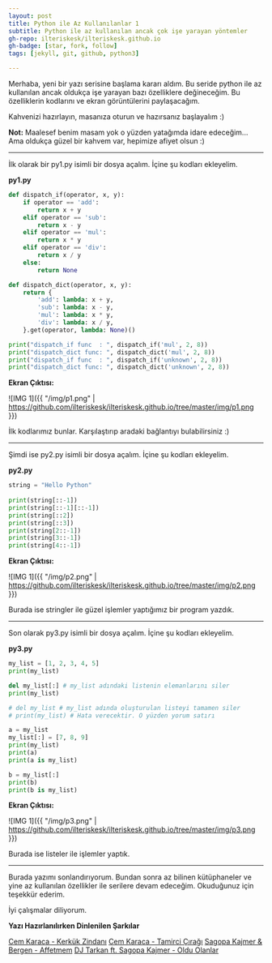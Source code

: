 ```yaml
---
layout: post
title: Python ile Az Kullanılanlar 1
subtitle: Python ile az kullanılan ancak çok işe yarayan yöntemler
gh-repo: ilteriskesk/ilteriskesk.github.io
gh-badge: [star, fork, follow]
tags: [jekyll, git, github, python3]

---
```


Merhaba, yeni bir yazı serisine başlama kararı aldım. Bu seride python ile az kullanılan ancak oldukça
işe yarayan bazı özelliklere değineceğim. Bu özelliklerin kodlarını ve ekran görüntülerini paylaşacağım.

Kahvenizi hazırlayın, masanıza oturun ve hazırsanız başlayalım :)

**Not:**
Maalesef benim masam yok o yüzden yatağımda idare edeceğim... Ama oldukça güzel bir kahvem var, hepimize afiyet 
olsun :)

---------------------------------------

İlk olarak bir py1.py isimli bir dosya açalım. İçine şu kodları ekleyelim.

**py1.py**

```Python
def dispatch_if(operator, x, y):
    if operator == 'add':
        return x + y
    elif operator == 'sub':
        return x - y
    elif operator == 'mul':
        return x * y
    elif operator == 'div':
        return x / y
    else:
        return None

def dispatch_dict(operator, x, y):
    return {
        'add': lambda: x + y,
        'sub': lambda: x - y,
        'mul': lambda: x * y,
        'div': lambda: x / y,
    }.get(operator, lambda: None)()

print("dispatch_if func  : ", dispatch_if('mul', 2, 8))
print("dispatch_dict func: ", dispatch_dict('mul', 2, 8))
print("dispatch_if func  : ", dispatch_if('unknown', 2, 8))
print("dispatch_dict func: ", dispatch_dict('unknown', 2, 8))

```

**Ekran Çıktısı:**

![IMG 1]({{ "/img/p1.png" | https://github.com/ilteriskesk/ilteriskesk.github.io/tree/master/img/p1.png }})

İlk kodlarımız bunlar. Karşılaştırıp aradaki bağlantıyı bulabilirsiniz :)

-------------------------------------------------

Şimdi ise py2.py isimli bir dosya açalım. İçine şu kodları ekleyelim.

**py2.py**

```Python
string = "Hello Python"
  
print(string[::-1])
print(string[::-1][::-1])
print(string[::2])
print(string[::3])
print(string[2::-1])
print(string[3::-1])
print(string[4::-1])

```

**Ekran Çıktısı:**

![IMG 1]({{ "/img/p2.png" | https://github.com/ilteriskesk/ilteriskesk.github.io/tree/master/img/p2.png }})

Burada ise stringler ile güzel işlemler yaptığımız bir program yazdık.

-------------------------------------------------

Son olarak py3.py isimli bir dosya açalım. İçine şu kodları ekleyelim.

**py3.py**

```Python
my_list = [1, 2, 3, 4, 5]
print(my_list)

del my_list[:] # my_list adındaki listenin elemanlarını siler
print(my_list)

# del my_list # my_list adında oluşturulan listeyi tamamen siler
# print(my_list) # Hata verecektir. O yüzden yorum satırı

a = my_list
my_list[:] = [7, 8, 9]
print(my_list)
print(a)
print(a is my_list)

b = my_list[:]
print(b)
print(b is my_list)

```

**Ekran Çıktısı:**

![IMG 1]({{ "/img/p3.png" | https://github.com/ilteriskesk/ilteriskesk.github.io/tree/master/img/p3.png }})


Burada ise listeler ile işlemler yaptık.

--------------------------------------

Burada yazımı sonlandırıyorum. Bundan sonra az bilinen kütüphaneler ve yine az kullanılan özellikler ile 
serilere devam edeceğim. Okuduğunuz için teşekkür ederim. 

İyi çalışmalar diliyorum.

**Yazı Hazırlanılırken Dinlenilen Şarkılar**

[Cem Karaca - Kerkük Zindanı](https://www.youtube.com/watch?v=BqJ-4ePe_Pk)
[Cem Karaca - Tamirci Çırağı](https://www.youtube.com/watch?v=9KkAtcPku2k)
[Sagopa Kajmer & Bergen - Affetmem](https://www.youtube.com/watch?v=-dlJ1S4GHM8)
[DJ Tarkan ft. Sagopa Kajmer - Oldu Olanlar](https://www.youtube.com/watch?v=dcEbtq4ezXk)
